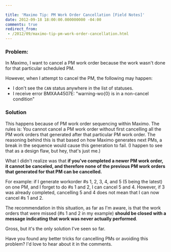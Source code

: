 ```yaml
---
 
title: 'Maximo Tip: PM Work Order Cancellation [Field Notes]'
date: 2012-09-18 18:00:00.000000000 -04:00
comments: true
redirect_from: 
 - /2012/09/maximo-tip-pm-work-order-cancellation.html
---
```

### Problem:

In Maximo, I want to cancel a PM work order because the work wasn't done for that particular scheduled PM.

However, when I attempt to cancel the PM, the following may happen:

* I don't see the `CAN` status anywhere in the list of statuses.
* I receive error BMXAA4507E: "warning-wo{0} is in a non-cancel condition"

### Solution

This happens because of PM work order sequencing within Maximo. The rules is: You cannot cancel a PM work order without first cancelling all the PM work orders that generated after that particular PM work order. The reasoning behind this is that based on how Maximo generates next PMs, a break in the sequence would cause this generation to fail. (I happen to see that as a design flaw, but hey, that's just me.)

What I didn't realize was that **if you've completed a newer PM work order, it cannot be canceled, and therefore none of the previous PM work orders that generated for that PM can be cancelled.**

For example: if I generate workorder #s 1, 2, 3, 4, and 5 (5 being the latest) on one PM, and I forget to do #s 1 and 2, I can cancel 5 and 4. However, if 3 was already completed, cancelling 5 and 4 does not mean that I can now cancel #s 1 and 2.

The recommendation in this situation, as far as I'm aware, is that the work orders that were missed (#s 1 and 2 in my example) **should be closed with a message indicating that work was never actually performed**.

Gross, but it's the only solution I've seen so far.

Have you found any better tricks for cancelling PMs or avoiding this problem? I'd love to hear about it in the comments.
